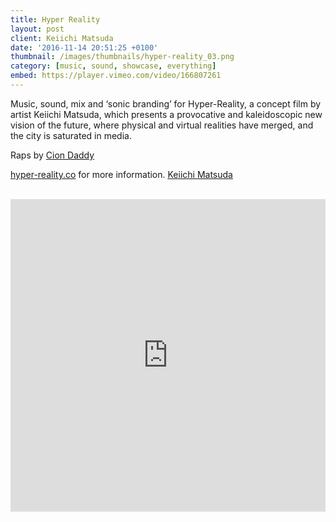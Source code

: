 ```yaml
---
title: Hyper Reality
layout: post
client: Keiichi Matsuda
date: '2016-11-14 20:51:25 +0100'
thumbnail: /images/thumbnails/hyper-reality_03.png
category: [music, sound, showcase, everything]
embed: https://player.vimeo.com/video/166807261
---
```


Music, sound, mix and ‘sonic branding’ for Hyper-Reality, a concept film by artist Keiichi Matsuda, which presents a provocative and kaleidoscopic new vision of the future, where physical and virtual realities have merged, and the city is saturated in media.

Raps by [Cion Daddy](https://soundcloud.com/ciondaddy)

[hyper-reality.co](hyper-reality.co) for more information.
[Keiichi Matsuda](http://km.cx/)

<br>
<iframe width="100%" height="500" scrolling="no" frameborder="no" allow="autoplay" src="https://w.soundcloud.com/player/?url=https%3A//api.soundcloud.com/playlists/230288076%3Fsecret_token%3Ds-vuXAy&color=%236b4075&auto_play=false&hide_related=false&show_comments=true&show_user=true&show_reposts=false&show_teaser=true"></iframe><div style="font-size: 10px; color: #cccccc;line-break: anywhere;word-break: normal;overflow: hidden;white-space: nowrap;text-overflow: ellipsis; font-family: Interstate,Lucida Grande,Lucida Sans Unicode,Lucida Sans,Garuda,Verdana,Tahoma,sans-serif;font-weight: 100;"></div>
